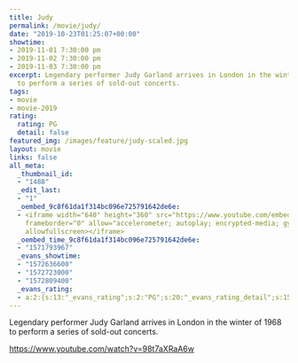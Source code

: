 ```yaml
---
title: Judy
permalink: /movie/judy/
date: "2019-10-23T01:25:07+00:00"
showtime:
- 2019-11-01 7:30:00 pm
- 2019-11-02 7:30:00 pm
- 2019-11-03 7:30:00 pm
excerpt: Legendary performer Judy Garland arrives in London in the winter of 1968
  to perform a series of sold-out concerts.
tags:
- movie
- movie-2019
rating:
  rating: PG
  detail: false
featured_img: /images/feature/judy-scaled.jpg
layout: movie
links: false
all_meta:
  _thumbnail_id:
  - "1488"
  _edit_last:
  - "1"
  _oembed_9c8f61da1f314bc096e725791642de6e:
  - <iframe width="640" height="360" src="https://www.youtube.com/embed/98t7aXRaA6w?feature=oembed"
    frameborder="0" allow="accelerometer; autoplay; encrypted-media; gyroscope; picture-in-picture"
    allowfullscreen></iframe>
  _oembed_time_9c8f61da1f314bc096e725791642de6e:
  - "1571793967"
  _evans_showtime:
  - "1572636600"
  - "1572723000"
  - "1572809400"
  _evans_rating:
  - a:2:{s:13:"_evans_rating";s:2:"PG";s:20:"_evans_rating_detail";s:15:"Coarse Language";}
---
```


Legendary performer Judy Garland arrives in London in the winter of 1968 to perform a series of sold-out concerts.

https://www.youtube.com/watch?v=98t7aXRaA6w 